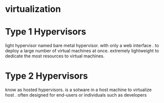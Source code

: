 # virtualization 

# Type 1 Hypervisors

light hypervisor named bare metal hypervisor. with only a web interface .
to deploy a large number of virtual machines at once. extremely lightweight to dedicate the most resources to virtual machines.

# Type 2 Hypervisors

know as hosted hypervisors. is a sotware in a host machine to virtualize host . often designed for end-users or individuals such as developers